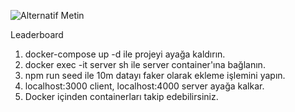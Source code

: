 ![Alternatif Metin](https://www.panteon.games/wp-content/themes/panteon/assets/img/logo@2x.png)

Leaderboard

1. docker-compose up -d ile projeyi ayağa kaldırın.
2. docker exec -it server sh ile server container'ına bağlanın.
3. npm run seed ile 10m datayı faker olarak ekleme işlemini yapın.
4. localhost:3000 client, localhost:4000 server ayağa kalkar.
5. Docker içinden containerları takip edebilirsiniz.